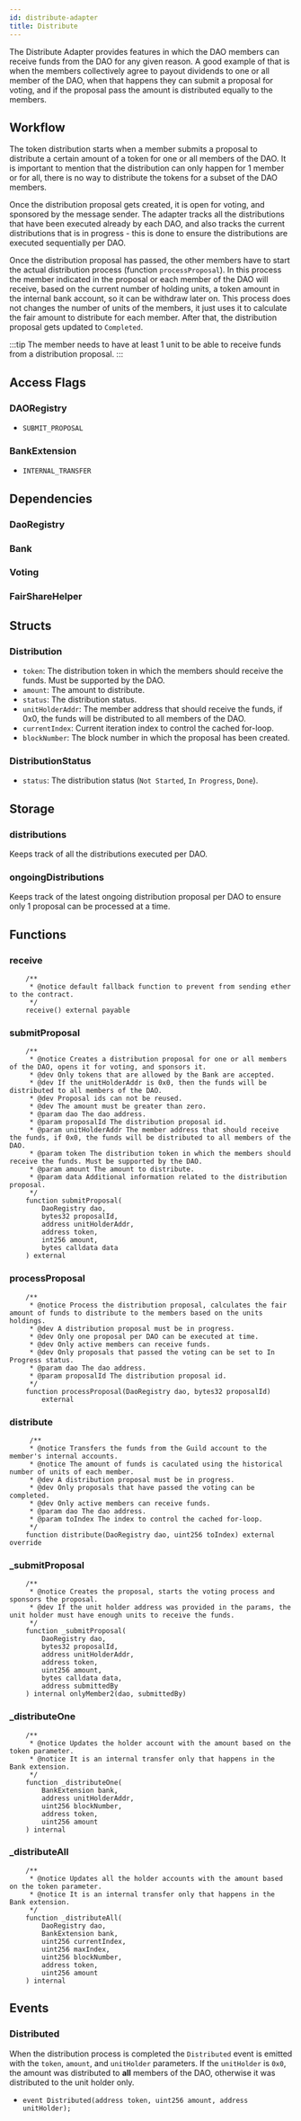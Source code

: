 ```yaml
---
id: distribute-adapter
title: Distribute
---
```


The Distribute Adapter provides features in which the DAO members can receive funds from the DAO for any given reason. A good example of that is when the members collectively agree to payout dividends to one or all member of the DAO, when that happens they can submit a proposal for voting, and if the proposal pass the amount is distributed equally to the members.

## Workflow

The token distribution starts when a member submits a proposal to distribute a certain amount of a token for one or all members of the DAO. It is important to mention that the distribution can only happen for 1 member or for all, there is no way to distribute the tokens for a subset of the DAO members.

Once the distribution proposal gets created, it is open for voting, and sponsored by the message sender. The adapter tracks all the distributions that have been executed already by each DAO, and also tracks the current distributions that is in progress - this is done to ensure the distributions are executed sequentially per DAO.

Once the distribution proposal has passed, the other members have to start the actual distribution process (function `processProposal`). In this process the member indicated in the proposal or each member of the DAO will receive, based on the current number of holding units, a token amount in the internal bank account, so it can be withdraw later on. This process does not changes the number of units of the members, it just uses it to calculate the fair amount to distribute for each member. After that, the distribution proposal gets updated to `Completed`.

:::tip
The member needs to have at least 1 unit to be able to receive funds from a distribution proposal.
:::

## Access Flags

### DAORegistry

- `SUBMIT_PROPOSAL`

### BankExtension

- `INTERNAL_TRANSFER`

## Dependencies

### DaoRegistry

### Bank

### Voting

### FairShareHelper

## Structs

### Distribution

- `token`: The distribution token in which the members should receive the funds. Must be supported by the DAO.
- `amount`: The amount to distribute.
- `status`: The distribution status.
- `unitHolderAddr`: The member address that should receive the funds, if 0x0, the funds will be distributed to all members of the DAO.
- `currentIndex`: Current iteration index to control the cached for-loop.
- `blockNumber`: The block number in which the proposal has been created.

### DistributionStatus

- `status`: The distribution status (`Not Started`, `In Progress`, `Done`).

## Storage

### distributions

Keeps track of all the distributions executed per DAO.

### ongoingDistributions

Keeps track of the latest ongoing distribution proposal per DAO to ensure only 1 proposal can be processed at a time.

## Functions

### receive

```solidity
    /**
     * @notice default fallback function to prevent from sending ether to the contract.
     */
    receive() external payable
```

### submitProposal

```solidity
    /**
     * @notice Creates a distribution proposal for one or all members of the DAO, opens it for voting, and sponsors it.
     * @dev Only tokens that are allowed by the Bank are accepted.
     * @dev If the unitHolderAddr is 0x0, then the funds will be distributed to all members of the DAO.
     * @dev Proposal ids can not be reused.
     * @dev The amount must be greater than zero.
     * @param dao The dao address.
     * @param proposalId The distribution proposal id.
     * @param unitHolderAddr The member address that should receive the funds, if 0x0, the funds will be distributed to all members of the DAO.
     * @param token The distribution token in which the members should receive the funds. Must be supported by the DAO.
     * @param amount The amount to distribute.
     * @param data Additional information related to the distribution proposal.
     */
    function submitProposal(
        DaoRegistry dao,
        bytes32 proposalId,
        address unitHolderAddr,
        address token,
        int256 amount,
        bytes calldata data
    ) external

```

### processProposal

```solidity
    /**
     * @notice Process the distribution proposal, calculates the fair amount of funds to distribute to the members based on the units holdings.
     * @dev A distribution proposal must be in progress.
     * @dev Only one proposal per DAO can be executed at time.
     * @dev Only active members can receive funds.
     * @dev Only proposals that passed the voting can be set to In Progress status.
     * @param dao The dao address.
     * @param proposalId The distribution proposal id.
     */
    function processProposal(DaoRegistry dao, bytes32 proposalId)
        external

```

### distribute

```solidity
     /**
     * @notice Transfers the funds from the Guild account to the member's internal accounts.
     * @notice The amount of funds is caculated using the historical number of units of each member.
     * @dev A distribution proposal must be in progress.
     * @dev Only proposals that have passed the voting can be completed.
     * @dev Only active members can receive funds.
     * @param dao The dao address.
     * @param toIndex The index to control the cached for-loop.
     */
    function distribute(DaoRegistry dao, uint256 toIndex) external override

```

### \_submitProposal

```solidity
    /**
     * @notice Creates the proposal, starts the voting process and sponsors the proposal.
     * @dev If the unit holder address was provided in the params, the unit holder must have enough units to receive the funds.
     */
    function _submitProposal(
        DaoRegistry dao,
        bytes32 proposalId,
        address unitHolderAddr,
        address token,
        uint256 amount,
        bytes calldata data,
        address submittedBy
    ) internal onlyMember2(dao, submittedBy)
```

### \_distributeOne

```solidity
    /**
     * @notice Updates the holder account with the amount based on the token parameter.
     * @notice It is an internal transfer only that happens in the Bank extension.
     */
    function _distributeOne(
        BankExtension bank,
        address unitHolderAddr,
        uint256 blockNumber,
        address token,
        uint256 amount
    ) internal
```

### \_distributeAll

```solidity
    /**
     * @notice Updates all the holder accounts with the amount based on the token parameter.
     * @notice It is an internal transfer only that happens in the Bank extension.
     */
    function _distributeAll(
        DaoRegistry dao,
        BankExtension bank,
        uint256 currentIndex,
        uint256 maxIndex,
        uint256 blockNumber,
        address token,
        uint256 amount
    ) internal
```

## Events

### Distributed

When the distribution process is completed the `Distributed` event is emitted with the `token`, `amount`, and `unitHolder` parameters. If the `unitHolder` is `0x0`, the amount was distributed to **all** members of the DAO, otherwise it was distributed to the unit holder only.

- `event Distributed(address token, uint256 amount, address unitHolder);`
